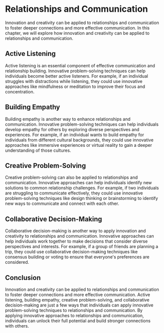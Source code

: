 Relationships and Communication
====================================================================================

Innovation and creativity can be applied to relationships and communication to foster deeper connections and more effective communication. In this chapter, we will explore how innovation and creativity can be applied to relationships and communication.

Active Listening
----------------

Active listening is an essential component of effective communication and relationship building. Innovative problem-solving techniques can help individuals become better active listeners. For example, if an individual struggles with distractions while listening, they could use innovative approaches like mindfulness or meditation to improve their focus and concentration.

Building Empathy
----------------

Building empathy is another way to enhance relationships and communication. Innovative problem-solving techniques can help individuals develop empathy for others by exploring diverse perspectives and experiences. For example, if an individual wants to build empathy for individuals from different cultural backgrounds, they could use innovative approaches like immersive experiences or virtual reality to gain a deeper understanding of those cultures.

Creative Problem-Solving
------------------------

Creative problem-solving can also be applied to relationships and communication. Innovative approaches can help individuals identify new solutions to common relationship challenges. For example, if two individuals are struggling to communicate effectively, they could use innovative problem-solving techniques like design thinking or brainstorming to identify new ways to communicate and connect with each other.

Collaborative Decision-Making
-----------------------------

Collaborative decision-making is another way to apply innovation and creativity to relationships and communication. Innovative approaches can help individuals work together to make decisions that consider diverse perspectives and interests. For example, if a group of friends are planning a trip, they could use collaborative decision-making techniques like consensus building or voting to ensure that everyone's preferences are considered.

Conclusion
----------

Innovation and creativity can be applied to relationships and communication to foster deeper connections and more effective communication. Active listening, building empathy, creative problem-solving, and collaborative decision-making are just a few ways that individuals can apply innovative problem-solving techniques to relationships and communication. By applying innovative approaches to relationships and communication, individuals can unlock their full potential and build stronger connections with others.
